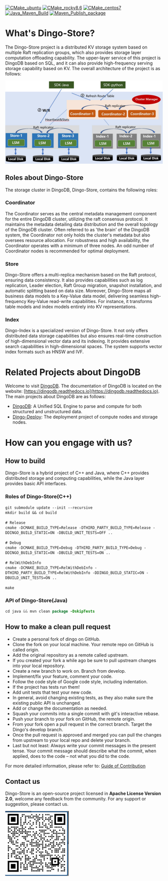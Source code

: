 [![CMake_ubuntu](https://github.com/dingodb/dingo-store/actions/workflows/ci_ubuntu.yml/badge.svg)](https://github.com/dingodb/dingo-store/actions/workflows/ci_ubuntu.yml)
[![CMake_rocky8.6](https://github.com/dingodb/dingo-store/actions/workflows/ci_rocky.yml/badge.svg)](https://github.com/dingodb/dingo-store/actions/workflows/ci_rocky.yml)
[![CMake_centos7](https://github.com/dingodb/dingo-store/actions/workflows/ci_centos.yml/badge.svg)](https://github.com/dingodb/dingo-store/actions/workflows/ci_centos.yml)
[![Java_Maven_Build](https://github.com/dingodb/dingo-store/actions/workflows/java_build.yml/badge.svg)](https://github.com/dingodb/dingo-store/actions/workflows/java_build.yml)
[![Maven_Publish_package](https://github.com/dingodb/dingo-store/actions/workflows/java_package.yml/badge.svg)](https://github.com/dingodb/dingo-store/actions/workflows/java_package.yml)

# What's Dingo-Store?

The Dingo-Store project is a distributed KV storage system based on multiple Raft replication groups, which also provides storage layer computation offloading capability. The upper-layer service of this project is DingoDB based on SQL, and it can also provide high-frequency serving storage capability based on KV. The overall architecture of the project is as follows:

![](./docs/images/dingo-store-architecture.jpg)

## Roles about Dingo-Store

The storage cluster in DingoDB, Dingo-Store, contains the following roles:

### Coordinator

The Coordinator serves as the central metadata management component for the entire DingoDB cluster, utilizing the raft consensus protocol. It maintains the metadata detailing data distribution and the overall topology of the DingoDB cluster. Often referred to as 'the brain' of the DingoDB system, the Coordinator not only holds the cluster's metadata but also oversees resource allocation. For robustness and high availability, the Coordinator operates with a minimum of three nodes. An odd number of Coordinator nodes is recommended for optimal deployment.

### Store

Dingo-Store offers a multi-replica mechanism based on the Raft protocol, ensuring data consistency. It also provides capabilities such as log replication, Leader election, Raft Group migration, snapshot installation, and automatic splitting based on data size. Moreover, Dingo-Store maps all business data models to a Key-Value data model, delivering seamless high-frequency Key-Value read-write capabilities. For instance, it transforms table models and index models entirely into KV representations.

### Index

Dingo-Index is a specialized version of Dingo-Store. It not only offers distributed data storage capabilities but also ensures real-time construction of high-dimensional vector data and its indexing. It provides extensive search capabilities in high-dimensional spaces. The system supports vector index formats such as HNSW and IVF.


# Related Projects about DingoDB

Welcome to visit [DingoDB](https://github.com/dingodb/dingo). The documentation of DingoDB is located on the website: [https://dingodb.readthedocs.io](https://dingodb.readthedocs.io).  The main projects about DingoDB are as follows:

- [DingoDB](https://github.com/dingodb/dingo): A Unified SQL Engine to parse and compute for both structured and unstructured data.
- [Dingo-Deploy](https://github.com/dingodb/dingo-deploy): The deployment project of compute nodes and storage nodes.

# How can you engage with us?

## How to build 

Dingo-Store is a hybrid project of C++ and Java, where C++ provides distributed storage and computing capabilities, while the Java layer provides basic API interfaces.

### Roles of Dingo-Store(C++)

```shell
git submodule update --init --recursive
mkdir build && cd build

# Release
cmake -DCMAKE_BUILD_TYPE=Release -DTHIRD_PARTY_BUILD_TYPE=Release -DDINGO_BUILD_STATIC=ON -DBUILD_UNIT_TESTS=OFF ..

# Debug
cmake -DCMAKE_BUILD_TYPE=Debug -DTHIRD_PARTY_BUILD_TYPE=Debug -DDINGO_BUILD_STATIC=ON -DBUILD_UNIT_TESTS=ON ..

# RelWithDebInfo
cmake -DCMAKE_BUILD_TYPE=RelWithDebInfo -DTHIRD_PARTY_BUILD_TYPE=RelWithDebInfo -DDINGO_BUILD_STATIC=ON -DBUILD_UNIT_TESTS=ON ..

make
```

### API of Dingo-Store(Java)

```java
cd java && mvn clean package -DskipTests
```


## How to make a clean pull request

- Create a personal fork of dingo on GitHub.
- Clone the fork on your local machine. Your remote repo on GitHub is called origin.
- Add the original repository as a remote called upstream.
- If you created your fork a while ago be sure to pull upstream changes into your local repository.
- Create a new branch to work on. Branch from develop.
- Implement/fix your feature, comment your code.
- Follow the code style of Google code style, including indentation.
- If the project has tests run them!
- Add unit tests that test your new code.
- In general, avoid changing existing tests, as they also make sure the existing public API is
  unchanged.
- Add or change the documentation as needed.
- Squash your commits into a single commit with git's interactive rebase.
- Push your branch to your fork on GitHub, the remote origin.
- From your fork open a pull request in the correct branch. Target the Dingo's develop branch.
- Once the pull request is approved and merged you can pull the changes from upstream to your local
  repo and delete your branch.
- Last but not least: Always write your commit messages in the present tense. Your commit message
  should describe what the commit, when applied, does to the code – not what you did to the code.


For more detailed information, please refer to: [Guide of Contribution](./docs/contributing.md)


## Contact us

Dingo-Store is an open-source project licensed in **Apache License Version 2.0**, welcome any feedback from the community.
For any support or suggestion, please contact us.

![](./docs/images/dingo_contact.jpg)

